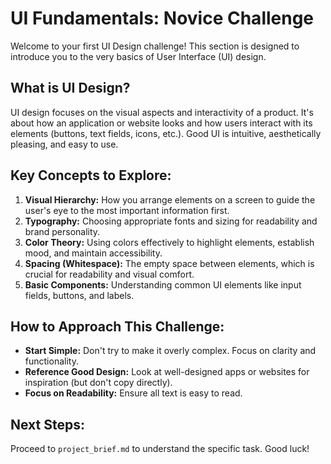 # UI Fundamentals: Novice Challenge

Welcome to your first UI Design challenge! This section is designed to introduce you to the very basics of User Interface (UI) design.

## What is UI Design?
UI design focuses on the visual aspects and interactivity of a product. It's about how an application or website looks and how users interact with its elements (buttons, text fields, icons, etc.). Good UI is intuitive, aesthetically pleasing, and easy to use.

## Key Concepts to Explore:
1.  **Visual Hierarchy:** How you arrange elements on a screen to guide the user's eye to the most important information first.
2.  **Typography:** Choosing appropriate fonts and sizing for readability and brand personality.
3.  **Color Theory:** Using colors effectively to highlight elements, establish mood, and maintain accessibility.
4.  **Spacing (Whitespace):** The empty space between elements, which is crucial for readability and visual comfort.
5.  **Basic Components:** Understanding common UI elements like input fields, buttons, and labels.

## How to Approach This Challenge:
* **Start Simple:** Don't try to make it overly complex. Focus on clarity and functionality.
* **Reference Good Design:** Look at well-designed apps or websites for inspiration (but don't copy directly).
* **Focus on Readability:** Ensure all text is easy to read.

## Next Steps:
Proceed to `project_brief.md` to understand the specific task. Good luck!
